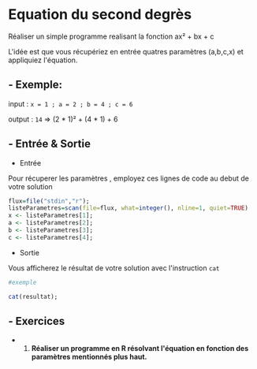 # Equation du second degrès

Réaliser un simple programme realisant la fonction ax² + bx + c

L'idée est que vous récupériez en entrée quatres paramètres (a,b,c,x) et appliquiez l'équation.

## - Exemple:

input : ```x = 1 ; a = 2 ; b = 4 ; c = 6```

output : ```14``` => (2 * 1)² + (4 * 1) + 6

## - Entrée & Sortie

+ Entrée

Pour récuperer les paramètres , employez ces lignes de code au debut de votre solution
```R
flux=file("stdin","r");
listeParametres=scan(file=flux, what=integer(), nline=1, quiet=TRUE)
x <- listeParametres[1];
a <- listeParametres[2];
b <- listeParametres[3];
c <- listeParametres[4];
```

+ Sortie

Vous afficherez le résultat de votre solution avec l'instruction ``` cat ```
```R
#exemple

cat(resultat);
```

## - Exercices

+ 1) **Réaliser un programme en R résolvant l'équation en fonction des paramètres mentionnés plus haut.**
